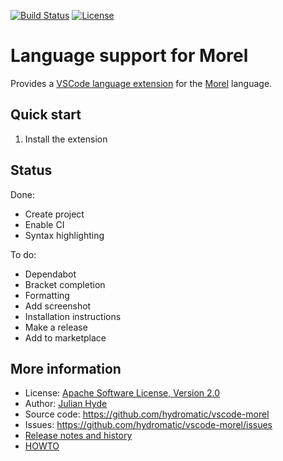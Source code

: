 <!--
{% comment %}
Licensed to Julian Hyde under one or more contributor license
agreements.  See the NOTICE file distributed with this work
for additional information regarding copyright ownership.
Julian Hyde licenses this file to you under the Apache
License, Version 2.0 (the "License"); you may not use this
file except in compliance with the License.  You may obtain a
copy of the License at

http://www.apache.org/licenses/LICENSE-2.0

Unless required by applicable law or agreed to in writing,
software distributed under the License is distributed on an
"AS IS" BASIS, WITHOUT WARRANTIES OR CONDITIONS OF ANY KIND,
either express or implied.  See the License for the specific
language governing permissions and limitations under the
License.
{% endcomment %}
-->
[![Build Status](https://github.com/hydromatic/vscode-morel/actions/workflows/main.yml/badge.svg?branch=main)](https://github.com/hydromatic/vscode-morel/actions?query=branch%3Amain)
[![License](https://img.shields.io/badge/License-Apache_2.0-blue.svg)](https://opensource.org/licenses/Apache-2.0)

# Language support for Morel

Provides a
[VSCode language extension](https://code.visualstudio.com/api/language-extensions/overview)
for the [Morel](https://github.com/hydromatic/morel) language.

## Quick start

1. Install the extension

## Status

Done:
 * Create project
 * Enable CI
 * Syntax highlighting

To do:
 * Dependabot
 * Bracket completion
 * Formatting
 * Add screenshot
 * Installation instructions
 * Make a release
 * Add to marketplace

## More information

* License: <a href="LICENSE">Apache Software License, Version 2.0</a>
* Author: [Julian Hyde](https://github.com/julianhyde)
* Source code: https://github.com/hydromatic/vscode-morel
* Issues: https://github.com/hydromatic/vscode-morel/issues
* <a href="HISTORY.md">Release notes and history</a>
* <a href="HOWTO.md">HOWTO</a>
